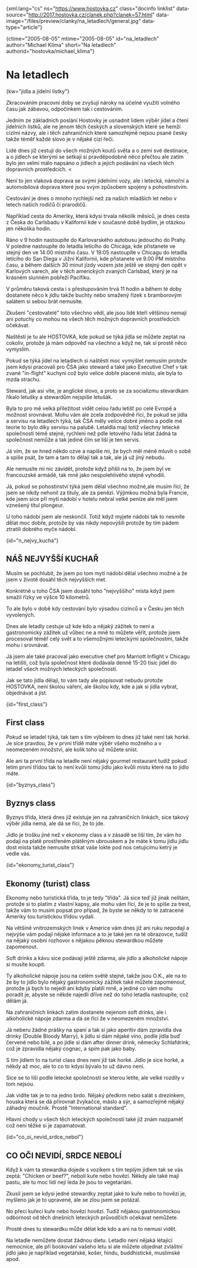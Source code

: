 
{xml:lang="cs" ns="https://www.hostovka.cz" class="docinfo linklist" data-source="http://2017.hostovka.cz/clanek.php?clanek=57.html" data-image="/files/preview/clanky/na_letadlech/general.jpg" data-type="article"}

{ctime="2005-08-05" mtime="2005-08-05" id="na\_letadlech" author="Michael Klíma" short="Na letadlech" authorid="hostovka/michael\_klima"}

# Na letadlech

<!-- generated attribute kw by user_udpatekw.sh on 2019-06-30, do not edit -->

{kw="jídla a jídelní lístky"}

Zkracováním pracovní doby se zvyšují nároky na účelné využití volného času jak zábavou, odpočinkem tak i cestováním.

Jedním ze základních poslání Hostovky je usnadnit lidem výběr jídel a čtení jídelních lístků, ale ne jenom těch českých a slovenských které se hemží cizími názvy, ale i těch zahraničních které samozřejmě nejsou psané česky takže téměř každé slovo je v nějaké cizí řeči.

Lidé dnes již cestují do všech možných koutů světa a o zemi své destinace, a o jídlech se kterými se setkají si pravděpodobně něco přečtou ale zatím bylo jen velmi málo napsáno o jídlech a jejich podávání na všech těch dopravních prostředcích. <

Není to jen vlaková doprava se svými jídelními vozy, ale i letecká, námořní a automobilová doprava které jsou svým způsobem spojeny s pohostinstvím.

Cestování je dnes o mnoho rychlejší než za našich mladších let nebo v letech našich rodičů či prarodičů.

Například cesta do Ameriky, která kdysi trvala několik měsíců, je dnes cesta z Česka do Carlsbadu v Kalifornii kde v současné době bydlím, je otázkou jen několika hodin.

Ráno v 9 hodin nastoupíte do Karlovarského autobusu jedoucího do Prahy. V poledne nastoupíte do letadla letícího do Chicága, kde přistanete ve stejný den ve 14:00 místního času. V 19:05 nastoupíte v Chicagu do letadla letícího do San Diega v Jižní Kalifornii, kde přistanete ve 9.00 PM místního času, a během dalších 30 minut jízdy vozem jste ještě ve stejný den opět v Karlových varech, ale v těch amerických zvaných Carlsbad, který je na krásném slunném pobřeží Pacifiku.

V průměru taková cesta i s přestupováním trvá 11 hodin a během té doby dostanete něco k jídlu takže buchty nebo smažený řízek s bramborovým salátem si sebou brát nemusíte.

Zkušení "cestovatelé" toto všechno vědí, ale jsou lidé kteří většinou nemají ani potuchy co mohou na všech těch možných dopravních prostředcích očekávat.

Naštěstí je tu ale HOSTOVKA, kde pokud se týká jídla se můžete zeptat na cokoliv, protože já mám odpověď na všechno a když ne, tak si prostě něco vymyslím.

Pokud se týká jídel na letadlech si naštěstí moc vymýšlet nemusím protože jsem kdysi pracovali pro ČSA jako steward a také jako Executive Chef v tak zvané "in-flight" kuchyni což bylo velice dobře placené místo, ale byla to mzda strachu.

Steward, jak asi víte, je anglické slovo, a proto se za socializmu stevardkám říkalo letušky a stewardům nejspíše letušák.

Byla to pro mě velká příležitost vidět celou řadu letišť po celé Evropě a možnost srovnávat. Mohu vám ale zcela zodpovědně říci, že pokud se jídla a servisu na letadlech týká, tak ČSA měly velice dobré jméno a podle mé teorie to bylo díky servisu na palubě. Letaldla mají totiž všechny letecké společnosti témě stejné, rychleni než pdle letového řádu létat žádná ta společnost nemůže a tak jediné čím se liší je ten servis.

Já vím, že se hned někdo ozve a napíše mi, že bych měl méně mluvit o sobě a spíše psát, že tam a tam to dělají tak a tak, ale já už jiný nebudu.

Ale nemusíte mi nic závidět, protože když přišli na to, že jsem byl ve francouzské armádě, tak mně jako nespolehlivého stejně vyhodili.

Já, pokud se pohostinství týká jsem dělal všechno možné,ale musím říci, že jsem se nikdy nehonil za tituly, ale za penězi. Výjimkou možná byla Francie, kde jsem sice při mytí nádobí v hotelu nebral velké peníze ale měl jsem vznešený titul plongeur.

U toho nádobí jsem ale neskončil. Totiž když myjete nádobí tak to nesmíte dělat moc dobře, protože by vás nikdy nepovýšili protože by tím pádem ztratili dobrého myče nádobí.

{id="n\_nejvy\_kucha"}

## NÁŠ NEJVYŠŠÍ KUCHAŘ

Musím se pochlubit, že jsem po tom mytí nádobí dělal všechno možné a že jsem v životě dosáhl těch nejvyšších met.

Konkrétně u toho ČSA jsem dosáhl toho "nejvyššího" místa když jsem smažil řízky ve výšce 10 kilometrů.

To ale bylo v době kdy cestování bylo výsadou cizinců a v Česku jen těch vyvolených.

Dnes ale letadly cestuje už kde kdo a nějaký zážitek to není a gastronomický zážitek už vůbec ne a mně to můžete věřit, protože jsem procesoval téměř celý svět a to všemožnými leteckými společnostmi, takže mohu i srovnávat.

Já jsem ale také pracoval jako executive chef pro Marriott Inflight v Chicagu na letišti, což byla společnost které dodávala denně 15-20 tisíc jídel do letadel všech možných leteckých společností.

Jak se tato jídla dělají, to vám tady ale popisovat nebudu protože HOSTOVKA, není školou vaření, ale školou kdy, kde a jak si jídla vybrat, objednávat a jíst.

{id="first_class"}

## First class

Pokud se letadel týká, tak tam s tím výběrem to dnes již také není tak horké. Je sice pravdou, že v první třídě máte výběr všeho možného a v neomezeném množství, ale kolik toho už můžete sníst.

Ale ani ta první třída na letadle není nějaký gourmet restaurant tudíž pokud letím první třídou tak to není kvůli tomu jídlu jako kvůli místu které na to jídlo máte.

{id="byznys_class"}

## Byznys class

Byznys třída, která dnes již existuje jen na zahraničních linkách, sice takový výběr jídla nemá, ale dá se říci, že to jde.

Jídlo je trošku jiné než v ekonomy class a v zásadě se liší tím, že vám ho podají na platě prostřeném plátěným ubrouskem a že máte k tomu jídlu jídlu dost místa takže nemusíte strkat vaše lokte pod nos cetujicímu ketrý je vedle vás.

{id="ekonomy\_turist\_class"}

## Ekonomy (turist) class

Ekonomy nebo turistická třída, to je tedy "třída". Já sice teď již jinak nelítám, protože si to platím z vlastní kapsy, ale mohu vám říci, že je to spíše za trest, takže vám to musím popsat pro případ, že byste se někdy to té zatracené Ameriky tou turistickou třídou vydali.

Na většině vnitrozemských linek v Americe vám dnes již ani ruku nepodají a nejvýše vám podají nějaké informace a to je také jen na té obrazovce, tudíž na nějaký osobní rozhovor s nějakou pěknou stewardkou můžete zapomenout.

Soft drinks a kávu sice podávají ještě zdarma, ale jídlo a alkoholické nápoje si musíte koupit.

Ty alkoholické nápoje jsou na celém světě stejné, takže jsou O.K., ale na to že by to jídlo bylo nějaký gastronomický zážitek také můžete zapomenout, protože já bych to nejedl ani kdyby platili mně, a jediné co vám mohu poradit je, abyste se někde najedli dříve než do toho letadla nastoupíte, což dělám já.

Na zahraničních linkách zatím dostanete nejenom soft drinks, ale i alkoholické nápoje zdarma a dá se říci že v neomezeném množství.

Já neberu žádné prášky na spaní a tak si jako aperitiv dám zpravidla dva drinky (Double Bloody Marry), k jídlu si dám nějaké víno, podle jídla buď červené nebo bílé, a po jídle si dám after dinner drink, německy Schlafdrink, což je zpravidla nějaký cognac, a spím pak jako baby.

S tím jídlem to na turist class dnes není již tak horké. Jídlo je sice horké, a někdy až moc, ale to co to kdysi bývalo to už dávno není.

Sice se to liší podle letecké společnosti se kterou letíte, ale velké rozdíly v tom nejsou.

Jak vidíte tak je to na jedno brdo. Nějaký předkrm nebo salát s drezinkem, houska která se dá přirovnat žvýkačce, máslo a sýr, a samozřejmě nějaký záhadný moučník. Prostě "International standard".

Hlavní chody u všech těch leteckých společností také již znám nazpaměť což není těžké si je zapamatovat.

{id="co\_oi\_nevid\_srdce\_nebol"}

## CO OČI NEVIDÍ, SRDCE NEBOLÍ

Když k vám ta stewardka dojede s vozíkem s tím teplým jídlem tak se vás zeptá: "Chicken or beef?", neboli kuře nebo hovězí. Někdy ale také mají pastu, ale tu moc lidí nejí leda že jsou to vegetariáni.

Zkusil jsem se kdysi jedné stewardky zeptat jaké to kuře nebo to hovězí je, myšleno jak je to upravené, ale se zlou jsem se potázal.

No přeci kuřecí kuře nebo hovězí hovězí. Tudíž nějakou gastronomickou odbornost od těch dnešních leteckých průvodčích očekávat nemůžete.

Prostě dnes tu stewardku může dělat kde kdo a ani na to nemusí vidět.

Na letadle nemůžete dostat žádnou dietu. Letadlo není nějaká létající nemocnice, ale při bookování vašeho letu si ale můžete objednat zvláštní jídlo jako je například vegetářské, košer, hindu, buddhistické, muslimské apod.

